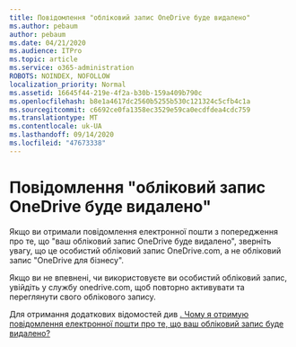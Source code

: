 ```yaml
---
title: Повідомлення "обліковий запис OneDrive буде видалено"
ms.author: pebaum
author: pebaum
ms.date: 04/21/2020
ms.audience: ITPro
ms.topic: article
ms.service: o365-administration
ROBOTS: NOINDEX, NOFOLLOW
localization_priority: Normal
ms.assetid: 16645f44-219e-4f2a-b30b-159a409b790c
ms.openlocfilehash: b8e1a4617dc2560b5255b530c121324c5cfb4c1a
ms.sourcegitcommit: c6692ce0fa1358ec3529e59ca0ecdfdea4cdc759
ms.translationtype: MT
ms.contentlocale: uk-UA
ms.lasthandoff: 09/14/2020
ms.locfileid: "47673338"
---
```

# <a name="onedrive-account-will-be-deleted-message"></a>Повідомлення "обліковий запис OneDrive буде видалено"

Якщо ви отримали повідомлення електронної пошти з попередження про те, що "ваш обліковий запис OneDrive буде видалено", зверніть увагу, що це особистий обліковий запис OneDrive.com, а не обліковий запис "OneDrive для бізнесу". 
  
Якщо ви не впевнені, чи використовуєте ви особистий обліковий запис, увійдіть у службу onedrive.com, щоб повторно активувати та переглянути свого облікового запису.
  
Для отримання додаткових відомостей див [. Чому я отримую повідомлення електронної пошти про те, що ваш обліковий запис буде видалено?](https://go.microsoft.com/fwlink/?linkid=2036151&amp;clcid=0x409)
  

